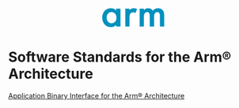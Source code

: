 <div align="center">
   <img src="Arm_logo_blue_150MN.png" />
</div>

# Software Standards for the Arm®  Architecture

[Application Binary Interface for the Arm®  Architecture](abi)
